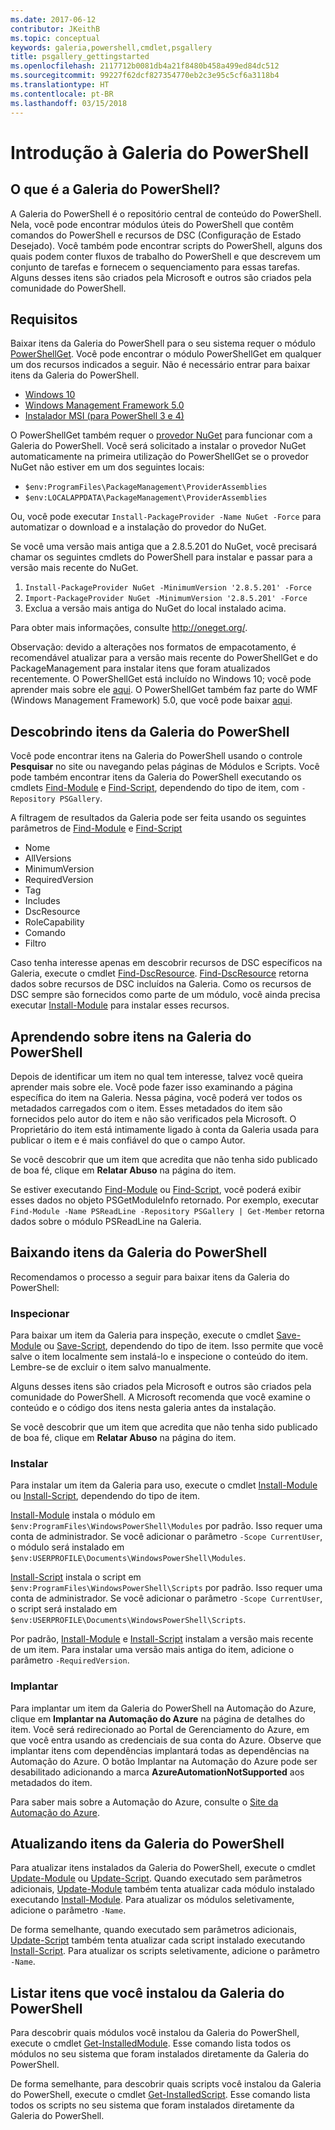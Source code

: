 ```yaml
---
ms.date: 2017-06-12
contributor: JKeithB
ms.topic: conceptual
keywords: galeria,powershell,cmdlet,psgallery
title: psgallery_gettingstarted
ms.openlocfilehash: 2117712b0081db4a21f8480b458a499ed84dc512
ms.sourcegitcommit: 99227f62dcf827354770eb2c3e95c5cf6a3118b4
ms.translationtype: HT
ms.contentlocale: pt-BR
ms.lasthandoff: 03/15/2018
---
```

# <a name="get-started-with-the-powershell-gallery"></a>Introdução à Galeria do PowerShell

## <a name="what-is-the-powershell-gallery"></a>O que é a Galeria do PowerShell?

A Galeria do PowerShell é o repositório central de conteúdo do PowerShell.
Nela, você pode encontrar módulos úteis do PowerShell que contêm comandos do PowerShell e recursos de DSC (Configuração de Estado Desejado). Você também pode encontrar scripts do PowerShell, alguns dos quais podem conter fluxos de trabalho do PowerShell e que descrevem um conjunto de tarefas e fornecem o sequenciamento para essas tarefas.
Alguns desses itens são criados pela Microsoft e outros são criados pela comunidade do PowerShell.

## <a name="requirements"></a>Requisitos

Baixar itens da Galeria do PowerShell para o seu sistema requer o módulo [PowerShellGet](http://go.microsoft.com/fwlink/?LinkID=760387&clcid=0x409). Você pode encontrar o módulo PowerShellGet em qualquer um dos recursos indicados a seguir. Não é necessário entrar para baixar itens da Galeria do PowerShell.

-   [Windows 10](http://go.microsoft.com/fwlink/?LinkID=624830&clcid=0x409)
-   [Windows Management Framework 5.0](http://go.microsoft.com/fwlink/?LinkId=398175)
-   [Instalador MSI (para PowerShell 3 e 4)](http://go.microsoft.com/fwlink/?LinkID=746217&clcid=0x409)

O PowerShellGet também requer o [provedor NuGet](http://go.microsoft.com/fwlink/?LinkId=722208) para funcionar com a Galeria do PowerShell. Você será solicitado a instalar o provedor NuGet automaticamente na primeira utilização do PowerShellGet se o provedor NuGet não estiver em um dos seguintes locais:

- `$env:ProgramFiles\PackageManagement\ProviderAssemblies`
- `$env:LOCALAPPDATA\PackageManagement\ProviderAssemblies`

Ou, você pode executar `Install-PackageProvider -Name NuGet -Force` para automatizar o download e a instalação do provedor do NuGet.

  
Se você uma versão mais antiga que a 2.8.5.201 do NuGet, você precisará chamar os seguintes cmdlets do PowerShell para instalar e passar para a versão mais recente do NuGet.

1.  `Install-PackageProvider NuGet -MinimumVersion '2.8.5.201' -Force`
2.  `Import-PackageProvider NuGet -MinimumVersion '2.8.5.201' -Force`
3.  Exclua a versão mais antiga do NuGet do local instalado acima.

Para obter mais informações, consulte <http://oneget.org/>.

  
Observação: devido a alterações nos formatos de empacotamento, é recomendável atualizar para a versão mais recente do PowerShellGet e do PackageManagement para instalar itens que foram atualizados recentemente. O PowerShellGet está incluído no Windows 10; você pode aprender mais sobre ele [aqui](http://go.microsoft.com/fwlink/?LinkID=624830&clcid=0x409).
O PowerShellGet também faz parte do WMF (Windows Management Framework) 5.0, que você pode baixar [aqui](http://go.microsoft.com/fwlink/?LinkId=398175).

## <a name="discovering-items-from-the-powershell-gallery"></a>Descobrindo itens da Galeria do PowerShell

Você pode encontrar itens na Galeria do PowerShell usando o controle **Pesquisar** no site ou navegando pelas páginas de Módulos e Scripts. Você pode também encontrar itens da Galeria do PowerShell executando os cmdlets [Find-Module](https://go.microsoft.com/fwlink/?LinkId=821658) e [Find-Script](https://go.microsoft.com/fwlink/?LinkId=822322), dependendo do tipo de item, com `-Repository PSGallery`.

A filtragem de resultados da Galeria pode ser feita usando os seguintes parâmetros de [Find-Module](https://go.microsoft.com/fwlink/?LinkId=821658) e [Find-Script](https://go.microsoft.com/fwlink/?LinkId=822322)

- Nome
- AllVersions
- MinimumVersion
- RequiredVersion
- Tag
- Includes
- DscResource
- RoleCapability
- Comando
- Filtro

Caso tenha interesse apenas em descobrir recursos de DSC específicos na Galeria, execute o cmdlet [Find-DscResource](https://go.microsoft.com/fwlink/?LinkId=517196).
[Find-DscResource](https://go.microsoft.com/fwlink/?LinkId=517196) retorna dados sobre recursos de DSC incluídos na Galeria. Como os recursos de DSC sempre são fornecidos como parte de um módulo, você ainda precisa executar [Install-Module](https://go.microsoft.com/fwlink/?LinkId=821663) para instalar esses recursos.

## <a name="learning-about-items-in-the-powershell-gallery"></a>Aprendendo sobre itens na Galeria do PowerShell

Depois de identificar um item no qual tem interesse, talvez você queira aprender mais sobre ele. Você pode fazer isso examinando a página específica do item na Galeria. Nessa página, você poderá ver todos os metadados carregados com o item. Esses metadados do item são fornecidos pelo autor do item e não são verificados pela Microsoft. O Proprietário do item está intimamente ligado à conta da Galeria usada para publicar o item e é mais confiável do que o campo Autor.

Se você descobrir que um item que acredita que não tenha sido publicado de boa fé, clique em **Relatar Abuso** na página do item.

Se estiver executando [Find-Module](https://go.microsoft.com/fwlink/?LinkId=821658) ou [Find-Script](https://go.microsoft.com/fwlink/?LinkId=822322), você poderá exibir esses dados no objeto PSGetModuleInfo retornado.
Por exemplo, executar `Find-Module -Name PSReadLine -Repository PSGallery | Get-Member` retorna dados sobre o módulo PSReadLine na Galeria.

## <a name="downloading-items-from-the-powershell-gallery"></a>Baixando itens da Galeria do PowerShell

Recomendamos o processo a seguir para baixar itens da Galeria do PowerShell:

### <a name="inspect"></a>Inspecionar

Para baixar um item da Galeria para inspeção, execute o cmdlet [Save-Module](https://go.microsoft.com/fwlink/?LinkId=821669) ou [Save-Script](https://go.microsoft.com/fwlink/?LinkId=822334), dependendo do tipo de item. Isso permite que você salve o item localmente sem instalá-lo e inspecione o conteúdo do item. Lembre-se de excluir o item salvo manualmente.

Alguns desses itens são criados pela Microsoft e outros são criados pela comunidade do PowerShell. A Microsoft recomenda que você examine o conteúdo e o código dos itens nesta galeria antes da instalação.

Se você descobrir que um item que acredita que não tenha sido publicado de boa fé, clique em **Relatar Abuso** na página do item.

### <a name="install"></a>Instalar

Para instalar um item da Galeria para uso, execute o cmdlet [Install-Module](https://go.microsoft.com/fwlink/?LinkId=821663) ou [Install-Script](https://go.microsoft.com/fwlink/?LinkId=822327), dependendo do tipo de item.

[Install-Module](https://go.microsoft.com/fwlink/?LinkId=821663) instala o módulo em `$env:ProgramFiles\WindowsPowerShell\Modules` por padrão. Isso requer uma conta de administrador. Se você adicionar o parâmetro `-Scope
CurrentUser`, o módulo será instalado em `$env:USERPROFILE\Documents\WindowsPowerShell\Modules`.

[Install-Script](https://go.microsoft.com/fwlink/?LinkId=822327) instala o script em `$env:ProgramFiles\WindowsPowerShell\Scripts` por padrão. Isso requer uma conta de administrador. Se você adicionar o parâmetro `-Scope
CurrentUser`, o script será instalado em `$env:USERPROFILE\Documents\WindowsPowerShell\Scripts`.

Por padrão, [Install-Module](https://go.microsoft.com/fwlink/?LinkId=821663) e [Install-Script](https://go.microsoft.com/fwlink/?LinkId=822327) instalam a versão mais recente de um item. Para instalar uma versão mais antiga do item, adicione o parâmetro `-RequiredVersion`.

### <a name="deploy"></a>Implantar

Para implantar um item da Galeria do PowerShell na Automação do Azure, clique em **Implantar na Automação do Azure** na página de detalhes do item. Você será redirecionado ao Portal de Gerenciamento do Azure, em que você entra usando as credenciais de sua conta do Azure. Observe que implantar itens com dependências implantará todas as dependências na Automação do Azure. O botão Implantar na Automação do Azure pode ser desabilitado adicionando a marca **AzureAutomationNotSupported** aos metadados do item.

Para saber mais sobre a Automação do Azure, consulte o [Site da Automação do Azure](http://azure.microsoft.com/services/automation/).

## <a name="updating-items-from-the-powershell-gallery"></a>Atualizando itens da Galeria do PowerShell

Para atualizar itens instalados da Galeria do PowerShell, execute o cmdlet [Update-Module](https://go.microsoft.com/fwlink/?LinkID=398576) ou [Update-Script](http://go.microsoft.com/fwlink/?LinkId=619787). Quando executado sem parâmetros adicionais, [Update-Module](https://go.microsoft.com/fwlink/?LinkID=398576) também tenta atualizar cada módulo instalado executando [Install-Module](https://go.microsoft.com/fwlink/?LinkId=821663).
Para atualizar os módulos seletivamente, adicione o parâmetro `-Name`.

De forma semelhante, quando executado sem parâmetros adicionais, [Update-Script](http://go.microsoft.com/fwlink/?LinkId=619787) também tenta atualizar cada script instalado executando [Install-Script](https://go.microsoft.com/fwlink/?LinkId=822327).
Para atualizar os scripts seletivamente, adicione o parâmetro `-Name`.

## <a name="list-items-that-you-have-installed-from-the-powershell-gallery"></a>Listar itens que você instalou da Galeria do PowerShell

Para descobrir quais módulos você instalou da Galeria do PowerShell, execute o cmdlet [Get-InstalledModule](https://go.microsoft.com/fwlink/?LinkId=526863). Esse comando lista todos os módulos no seu sistema que foram instalados diretamente da Galeria do PowerShell.

De forma semelhante, para descobrir quais scripts você instalou da Galeria do PowerShell, execute o cmdlet [Get-InstalledScript](https://go.microsoft.com/fwlink/?LinkId=619790). Esse comando lista todos os scripts no seu sistema que foram instalados diretamente da Galeria do PowerShell.

